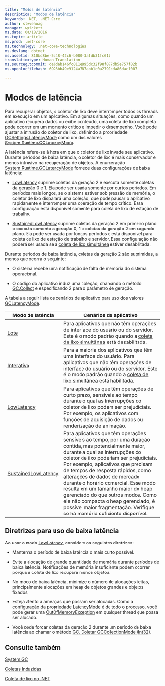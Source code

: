 ```yaml
---
title: "Modos de latência"
description: "Modos de latência"
keywords: .NET, .NET Core
author: stevehoag
manager: wpickett
ms.date: 08/18/2016
ms.topic: article
ms.prod: .net-core
ms.technology: .net-core-technologies
ms.devlang: dotnet
ms.assetid: 810bd8be-5a48-42c6-b080-3afdb31fc61b
translationtype: Human Translation
ms.sourcegitcommit: de0dab146fc811e895dc32f98f877db5e757f82b
ms.openlocfilehash: 6976bb49e9124a787abb1c0a2791cda86dac1007

---
```


# <a name="latency-modes"></a>Modos de latência

Para recuperar objetos, o coletor de lixo deve interromper todos os threads em execução em um aplicativo. Em algumas situações, como quando um aplicativo recupera dados ou exibe conteúdo, uma coleta de lixo completa pode ocorrer em um momento crítico e impedir o desempenho. Você pode ajustar a intrusão do coletor de lixo, definindo a propriedade [GCSettings.LatencyMode](xref:System.Runtime.GCSettings.LatencyMode) como um dos valores [System.Runtime.GCLatencyMode](xref:System.Runtime.GCLatencyMode). 

A latência refere-se à hora em que o coletor de lixo invade seu aplicativo. Durante períodos de baixa latência, o coletor de lixo é mais conservador e menos intrusivo na recuperação de objetos. A enumeração [System.Runtime.GCLatencyMode](xref:System.Runtime.GCLatencyMode) fornece duas configurações de baixa latência:

* [LowLatency](xref:System.Runtime.GCLatencyMode.LowLatency) suprime coletas da geração 2 e executa somente coletas da geração 0 e 1. Ela pode ser usada somente por curtos períodos. Em períodos mais longos, se o sistema estiver sob pressão de memória, o coletor de lixo disparará uma coleção, que pode pausar o aplicativo rapidamente e interromper uma operação de tempo crítico. Essa configuração está disponível somente para coleta de lixo de estação de trabalho. 

* [SustainedLowLatency](xref:System.Runtime.GCLatencyMode.SustainedLowLatency) suprime coletas da geração 2 em primeiro plano e executa somente a geração 0, 1 e coletas da geração 2 em segundo plano. Ela pode ser usada por longos períodos e está disponível para coleta de lixo de estação de trabalho e servidor. Essa configuração não poderá ser usada se a [coleta de lixo simultânea](https://msdn.microsoft.com/library/yhwwzef8.aspx) estiver desabilitada.

Durante períodos de baixa latência, coletas da geração 2 são suprimidas, a menos que ocorra o seguinte:

* O sistema recebe uma notificação de falta de memória do sistema operacional.

* O código do aplicativo induz uma coleção, chamando o método [GC.Collect](xref:System.GC.Collect(System.Int32)) e especificando 2 para o parâmetro de geração.

A tabela a seguir lista os cenários de aplicativo para uso dos valores [GCLatencyMode](xref:System.Runtime.GCLatencyMode).

Modo de latência | Cenários de aplicativo
------------ | --------------------- 
[Lote](xref:System.Runtime.GCLatencyMode.Batch) | Para aplicativos que não têm operações de interface do usuário ou do servidor. Este é o modo padrão quando a [coleta de lixo simultânea](https://msdn.microsoft.com/library/yhwwzef8.aspx) está desabilitada.
[Interativo](xref:System.Runtime.GCLatencyMode.Interactive) | Para a maioria dos aplicativos que têm uma interface do usuário. Para aplicativos que não têm operações de interface do usuário ou do servidor. Este é o modo padrão quando a [coleta de lixo simultânea](https://msdn.microsoft.com/library/yhwwzef8.aspx) está habilitada.
[LowLatency](xref:System.Runtime.GCLatencyMode.LowLatency) | Para aplicativos que têm operações de curto prazo, sensíveis ao tempo, durante o qual as interrupções do coletor de lixo podem ser prejudiciais. Por exemplo, os aplicativos com funções de aquisição de dados ou renderização de animação.
[SustainedLowLatency](xref:System.Runtime.GCLatencyMode.SustainedLowLatency) | Para aplicativos que têm operações sensíveis ao tempo, por uma duração contida, mas potencialmente maior, durante a qual as interrupções do coletor de lixo poderiam ser prejudiciais. Por exemplo, aplicativos que precisam de tempos de resposta rápidos, como alterações de dados de mercado durante o horário comercial.   Esse modo resulta em um tamanho maior do heap gerenciado do que outros modos. Como ele não compacta o heap gerenciado, é possível maior fragmentação. Verifique se há memória suficiente disponível.
 
## <a name="guidelines-for-using-low-latency"></a>Diretrizes para uso de baixa latência

Ao usar o modo [LowLatency](xref:System.Runtime.GCLatencyMode.LowLatency), considere as seguintes diretrizes:

* Mantenha o período de baixa latência o mais curto possível.

* Evite a alocação de grande quantidade de memória durante períodos de baixa latência. Notificações de memória insuficiente podem ocorrer porque a coleta de lixo recupera menos objetos. 

* No modo de baixa latência, minimize o número de alocações feitas, principalmente alocações em heap de objetos grandes e objetos fixados. 

* Esteja atento a ameaças que possam ser alocadas. Como a configuração da propriedade [LatencyMode](xref:System.Runtime.GCSettings.LatencyMode) é de todo o processo, você pode gerar uma [OutOfMemoryException](xref:System.OutOfMemoryException) em qualquer thread que possa ser alocado. 

* Você pode forçar coletas da geração 2 durante um período de baixa latência ao chamar o método [GC. Coletar GCCollectionMode (Int32)](xref:System.GC.Collect(System.Int32,System.GCCollectionMode)).

## <a name="see-also"></a>Consulte também

[System.GC](xref:System.GC)

[Coletas Induzidas](induced.md)

[Coleta de lixo no .NET](index.md)



<!--HONumber=Nov16_HO3-->


